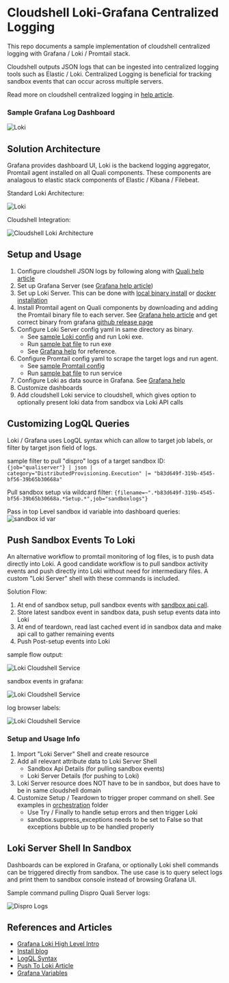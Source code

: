 # Cloudshell Loki-Grafana Centralized Logging 
This repo documents a sample implementation of cloudshell centralized logging with Grafana / Loki / Promtail stack.

Cloudshell outputs JSON logs that can be ingested into centralized logging tools such as Elastic / Loki.
Centralized Logging is beneficial for tracking sandbox events that can occur across multiple servers.

Read more on cloudshell centralized logging in [help article](https://help.quali.com/Online%20Help/0.0/Portal/Content/IG/CentralLog/central-logging-overview.htm?Highlight=centralized%20logging).

### Sample Grafana Log Dashboard
![Loki](images/sample_error_dashboard.png)

## Solution Architecture
Grafana provides dashboard UI, Loki is the backend logging aggregator, Promtail agent installed on all Quali components.
These components are analagous to elastic stack components of Elastic / Kibana / Filebeat.

Standard Loki Architecture:

![Loki](images/loki-architecture.png)

Cloudshell Integration:

![Cloudshell Loki Architecture](images/cloudshell-loki-architecture.drawio.png)

## Setup and Usage
1. Configure cloudshell JSON logs by following along with [Quali help article](https://help.quali.com/Online%20Help/0.0/Portal/Content/IG/CentralLog/central-logging-overview.htm?tocpath=Installation%20and%20Configuration%7CCloudShell%20Suite%7CCentral%20Logging%20Configuration%7C_____0)
2. Set up Grafana Server (see [Grafana help article](https://grafana.com/docs/grafana/latest/setup-grafana/installation/))
3. Set up Loki Server. This can be done with [local binary install](https://grafana.com/docs/loki/latest/installation/local/) or [docker installation](https://grafana.com/docs/loki/latest/installation/docker/)
4. Install Promtail agent on Quali components by downloading and adding the Promtail binary file to each server. See [Grafana help article](https://grafana.com/docs/loki/latest/clients/promtail/installation/) and get correct binary from grafana [github release page](https://github.com/grafana/loki/releases)
5. Configure Loki Server config yaml in same directory as binary. 
   - See [sample Loki config](loki-promtail/loki-windows-amd64/loki-local-config.yaml) and run Loki exe.
   - Run [sample bat file](loki-promtail/loki-windows-amd64/run_loki.bat) to run exe
   - See [Grafana help](https://grafana.com/docs/loki/latest/configuration/) for reference.
6. Configure Promtail config yaml to scrape the target logs and run agent. 
   - See [sample Promtail config](loki-promtail/promtail-windows-amd64/promtail-local-config.yaml)
   - Run [sample bat file](loki-promtail/promtail-windows-amd64/run_promtail.bat) to run service
7. Configure Loki as data source in Grafana. See [Grafana help](https://grafana.com/docs/grafana/latest/datasources/loki/)
8. Customize dashboards
9. Add cloudshell Loki service to cloudshell, which gives option to optionally present loki data from sandbox via Loki API calls

## Customizing LogQL Queries
Loki / Grafana uses LogQL syntax which can allow to target job labels, or filter by target json field of logs.

sample filter to pull "dispro" logs of a target sandbox ID:
`{job="qualiserver"} | json | category="DistributedProvisioning.Execution" |= "b83d649f-319b-4545-bf56-39b65b30668a"`

Pull sandbox setup via wildcard filter:
`{filename=~".*b83d649f-319b-4545-bf56-39b65b30668a.*Setup.*",job="sandboxlogs"}`

Pass in top Level sandbox id variable into dashboard queries:
![sandbox id var](images/sandbox_id_variable.png)

## Push Sandbox Events To Loki
An alternative workflow to promtail monitoring of log files, is to push data directly into Loki. 
A good candidate workflow is to pull sandbox activity events and push directly into Loki without need for intermediary files. 
A custom "Loki Server" shell with these commands is included.

Solution Flow:
1. At end of sandbox setup, pull sandbox events with [sandbox api call](https://help.quali.com/Online%20Help/0.0/Portal/Content/API/RefGuides/Sndbx-REST-API/REST-API-V2-Ref-Guide.htm?Highlight=sandbox%20api#sandbox10).
2. Store latest sandbox event in sandbox data, push setup events data into Loki
3. At end of teardown, read last cached event id in sandbox data and make api call to gather remaining events
4. Push Post-setup events into Loki

sample flow output:

![Loki Cloudshell Service](images/loki_sandbox_events.png)

sandbox events in grafana:

![Loki Cloudshell Service](images/grafana_sandbox_events.png)

log browser labels:

![Loki Cloudshell Service](images/loki_pusher_labels.png)

### Setup and Usage Info
1. Import "Loki Server" Shell and create resource
2. Add all relevant attribute data to Loki Server Shell
   - Sandbox Api Details (for pulling sandbox events)
   - Loki Server Details (for pushing to Loki)
3. Loki Server resource does NOT have to be in sandbox, but does have to be in same cloudshell domain
4. Customize Setup / Teardown to trigger proper command on shell. See examples in [orchestration](orchestration) folder
   - Use Try / Finally to handle setup errors and then trigger Loki
   - sandbox.suppress_exceptions needs to be set to False so that exceptions bubble up to be handled properly

## Loki Server Shell In Sandbox
Dashboards can be explored in Grafana, or optionally Loki shell commands can be triggered directly from sandbox.
The use case is to query select logs and print them to sandbox console instead of browsing Grafana UI.

Sample command pulling Dispro Quali Server logs:

![Dispro Logs](images/get_logs_sample.png)



## References and Articles
- [Grafana Loki High Level Intro](https://youtu.be/1obKa6UhlkY)
- [Install blog](https://reachmnadeem.wordpress.com/2020/12/30/log-scrapping-made-easy-with-grafana-loki-in-windows/)
- [LogQL Syntax](https://grafana.com/docs/loki/latest/logql/log_queries/)
- [Push To Loki Article](https://medium.com/geekculture/pushing-logs-to-loki-without-using-promtail-fc31dfdde3c6)
- [Grafana Variables](https://stackoverflow.com/a/69891457)
